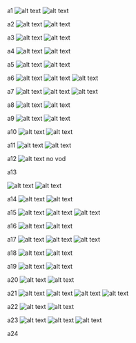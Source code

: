 a1
![alt text](./images/{AECD3A31-4DF1-495D-86DA-B79ECB42E395}.png)
![alt text](./images/Screenshot%202025-03-10%20105411.png)

a2
![alt text](./images/{9ABC1B9B-5E44-4CDF-A9D9-108151994DEF}.png)
![alt text](./images/{B27580BE-F3E0-4912-A3AC-DCCD86CCDCDD}.png)

a3
![alt text](./images/{25D5B71F-E8D2-48F2-8A51-88DE5AF5D215}.png)
![alt text](./images/{FCED70A8-9802-4044-9911-1F187E164ABA}.png)

a4
![alt text](./images/{978E949A-8C75-4CDF-AFAF-C6C992EE6DC4}.png)
![alt text](./images/{3A73CBAC-1C9C-48C3-9C6C-2261512A9FF9}.png)

a5
![alt text](./images/{AE959070-A91C-4445-8D12-FFE8F928EDDE}.png)
![alt text](./images/{719937BC-9573-4896-BA0B-0A40D3F89CF4}.png)

a6
![alt text](./images/{FF3C7CFE-AC1E-405C-9E68-9888571897C2}.png)
![alt text](./images/goldmine_question_image.png)
![alt text](./images/{C5E26FD7-01D2-4D74-A571-46DA9374794C}.png)

a7
![alt text](./images/{9976208F-9809-40D6-9761-9D63255734DE}.png)
![alt text](./images/{DA917F37-CAF8-4425-91AC-219C105BFCC4}.png)
![alt text](./images/{95A80600-E83F-42CF-A778-1DBAB051D536}.png)

a8
![alt text](./images/{909F03BC-C5BC-42C3-9922-924C87DC150C}.png)
![alt text](./images/{E00342C7-6F07-4163-BA76-D467E79736F9}.png)

a9
![alt text](./images/{17EDE1CF-CFCA-4598-8C24-2EB5197751AD}.png)
![alt text](./images/{CAA7CE3A-F3EC-4D4F-B7B3-210F99A4664A}.png)

a10
![alt text](./images/{AC15C62B-2CDB-4D63-91A9-B26415E91464}.png)
![alt text](./images/{D6C50B53-62DC-4E06-A35E-87C37AB0818F}.png)

a11
![alt text](./images/{6E3B322C-A931-4C7E-AD38-72B0BDF7A9F0}.png)
![alt text](./images/{636930E3-1DDC-4B07-905E-37764672ED13}.png)

a12
![alt text](./images/{551F871B-7AE4-479E-9291-9F6A34B6CEE6}.png)
no vod

a13

![alt text](./images/{E1896DDA-7C82-43E8-9764-BBBB6C25030E}.png)
![alt text](./images/{F9BEC186-A9A5-4915-8282-5246339523D6}.png)

a14
![alt text](./images/{0AFDC723-6FE9-4A4E-9986-F139E5FF89ED}.png)
![alt text](./images/{39B4163F-5FC6-41E9-94DB-DED001252961}.png)

a15
![alt text](./images/{87AED70B-DDB2-4D97-BF59-C26050A1839D}.png)
![alt text](./images/{59291DD8-DBE8-4037-8CE2-48D735193B9C}.png)
![alt text](./images/{2B81428F-0714-41D0-8350-21F13B08B7BC}.png)

a16
![alt text](./images/{66EDB99E-1C65-4FC1-9109-12C9E5DDA30B}.png)
![alt text](./images/{8798AB85-5135-49B4-A26A-5BAC5D852B31}.png)

a17
![alt text](./images/{8498065E-9096-4514-82FB-84565E37A108}.png)
![alt text](./images/{E38D5772-29F3-45A3-85A4-6AF01AD4D72B}.png)
![alt text](./images/{99E77072-918C-41FC-B542-3B64E47E636F}.png)

a18
![alt text](./images/{B24EE291-F28A-4EC9-97B9-469405FABBF9}.png)
![alt text](./images/{54C10581-31A3-49B7-A9C9-C3ED4F9D4933}.png)


a19
![alt text](./images/{1339F116-A8A6-4C37-993B-D5BA7C43A905}.png)
![alt text](./images/{18DFE639-7A57-47E0-BB3F-BED93214D8C2}.png)

a20
![alt text](./images/{D870FD45-B09B-4EEE-95B1-DCB9BEFF236B}.png)
![alt text](./images/{C903992A-7ACD-4B02-B8FA-6A6F90057A99}.png)

a21
![alt text](./images/{D195C74B-FCF7-4A48-B770-802F2DA73DDE}.png)
![alt text](./images/{A534E50D-CB82-415A-B2A1-E5D42F93CAD8}.png)
![alt text](./images/{910D184A-152C-460A-A666-6953B57D3B57}.png)
![alt text](./images/{A213C607-AE6A-4A46-9237-2A2887E4B60D}.png)

a22
![alt text](./images/{5C63FFF2-0E56-4912-96FC-12C9A849CA92}.png)
![alt text](./images/{505DE743-278E-4EE7-AFA5-B4936642D3A5}.png)

a23
![alt text](./images/{39520F69-200D-4257-BC8B-4F401B13C117}.png)
![alt text](./images/{E275015C-F0B2-45B8-AB42-94DA9395B098}.png)
![alt text](./images/{26C043E8-89C1-49F4-8E35-EC39BA880D6C}.png)

a24
